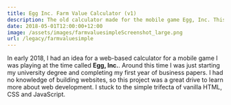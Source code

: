 ```yaml
---
title: Egg Inc. Farm Value Calculator (v1)
description: The old calculator made for the mobile game Egg, Inc. This version uses pure input fields to calculate your farm value.
date: 2018-05-01T12:00:00+12:00
image: /assets/images/farmvaluesimpleScreenshot_large.png
url: /legacy/farmvaluesimple
---
```

In early 2018, I had an idea for a web-based calculator for a mobile game I was playing at the time called **Egg, Inc.**. Around this time I was just starting my university degree and completing my first year of business papers. I had no knowledge of building websites, so this project was a great drive to learn more about web development. I stuck to the simple trifecta of vanilla HTML, CSS and JavaScript.